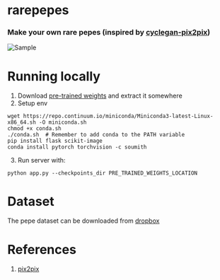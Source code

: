 # rarepepes
### Make your own rare pepes (inspired by [cyclegan-pix2pix](https://github.com/junyanz/pytorch-CycleGAN-and-pix2pix))

![Sample](https://i.imgur.com/O5MUs2h.png)

# Running locally
1. Download [pre-trained weights](https://www.dropbox.com/s/kxuz0ge75e9fsyx/rarepepes_checkpoints.tar.gz?dl=0) and extract it somewhere
2. Setup env
```
wget https://repo.continuum.io/miniconda/Miniconda3-latest-Linux-x86_64.sh -O miniconda.sh
chmod +x conda.sh
./conda.sh  # Remember to add conda to the PATH variable
pip install flask scikit-image
conda install pytorch torchvision -c soumith
```
3. Run server with:
```
python app.py --checkpoints_dir PRE_TRAINED_WEIGHTS_LOCATION
```

# Dataset
The pepe dataset can be downloaded from [dropbox](https://www.dropbox.com/s/mgqiqermp0o9uzp/rarepepes_data.tar.gz?dl=0)

# References
1. [pix2pix](https://arxiv.org/abs/1611.07004)
